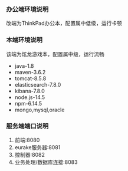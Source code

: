 ### 办公端环境说明
改端为ThinkPad办公本，配置属中低级，运行卡顿

### 本端环境说明
该端为炫龙游戏本，配置属中级，运行流畅

- java-1.8
- maven-3.6.2
- tomcat-8.5.8
- elasticsearch-7.8.0
- kibana-7.8.0
- node.js-14.5
- npm-6.14.5
- mongo,mysql,oracle

### 服务端端口说明
1. 前端:8080
2. eurake服务器:8081
3. 控制器:8082
4. 业务处理/数据库连接:8083
